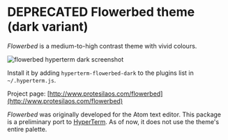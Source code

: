 # DEPRECATED Flowerbed theme (dark variant)

*Flowerbed* is a medium-to-high contrast theme with vivid colours.

![flowerbed hyperterm dark screenshot](https://raw.githubusercontent.com/protesilaos/prot16/master/flowerbed/hyperterm/screenshot.png)

Install it by adding `hyperterm-flowerbed-dark` to the plugins list in `~/.hyperterm.js`.

Project page: [http://www.protesilaos.com/flowerbed](http://www.protesilaos.com/flowerbed)

*Flowerbed* was originally developed for the Atom text editor. This package is a preliminary port to [HyperTerm](https://hyperterm.org/). As of now, it does not use the theme's entire palette.
